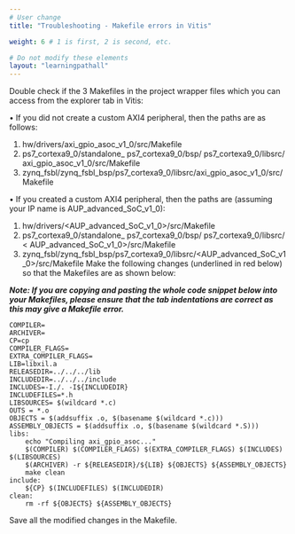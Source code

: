 ```yaml
---
# User change
title: "Troubleshooting - Makefile errors in Vitis" 

weight: 6 # 1 is first, 2 is second, etc.

# Do not modify these elements
layout: "learningpathall"
---
```


Double check if the 3 Makefiles in the project wrapper files which you can access from the explorer tab in Vitis:

•	If you did not create a custom AXI4 peripheral, then the paths are as follows:
1.	hw/drivers/axi_gpio_asoc_v1_0/src/Makefile
2.	ps7_cortexa9_0/standalone_ ps7_cortexa9_0/bsp/ ps7_cortexa9_0/libsrc/ axi_gpio_asoc_v1_0/src/Makefile
3.	zynq_fsbl/zynq_fsbl_bsp/ps7_cortexa9_0/libsrc/axi_gpio_asoc_v1_0/src/Makefile

•	If you created a custom AXI4 peripheral, then the paths are (assuming your IP name is AUP_advanced_SoC_v1_0):
1.	hw/drivers/<AUP_advanced_SoC_v1_0>/src/Makefile
2.	ps7_cortexa9_0/standalone_ ps7_cortexa9_0/bsp/ ps7_cortexa9_0/libsrc/ < AUP_advanced_SoC_v1_0>/src/Makefile
3.	zynq_fsbl/zynq_fsbl_bsp/ps7_cortexa9_0/libsrc/<AUP_advanced_SoC_v1_0>/src/Makefile
Make the following changes (underlined in red below) so that the Makefiles are as shown below:

***Note: If you are copying and pasting the whole code snippet below into your Makefiles, please ensure that the tab indentations are correct as this may give a Makefile error.***

    
    COMPILER=
    ARCHIVER=
    CP=cp
    COMPILER_FLAGS=
    EXTRA_COMPILER_FLAGS=
    LIB=libxil.a
    RELEASEDIR=../../../lib
    INCLUDEDIR=../../../include
    INCLUDES=-I./. -I${INCLUDEDIR}
    INCLUDEFILES=*.h
    LIBSOURCES= $(wildcard *.c)
    OUTS = *.o
    OBJECTS = $(addsuffix .o, $(basename $(wildcard *.c)))
    ASSEMBLY_OBJECTS = $(addsuffix .o, $(basename $(wildcard *.S)))
    libs:
        echo "Compiling axi_gpio_asoc..."
        $(COMPILER) $(COMPILER_FLAGS) $(EXTRA_COMPILER_FLAGS) $(INCLUDES) $(LIBSOURCES)
        $(ARCHIVER) -r ${RELEASEDIR}/${LIB} ${OBJECTS} ${ASSEMBLY_OBJECTS}
        make clean
    include:
        ${CP} $(INCLUDEFILES) $(INCLUDEDIR)
    clean:
        rm -rf ${OBJECTS} ${ASSEMBLY_OBJECTS}
    
Save all the modified changes in the Makefile.